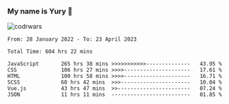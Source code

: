 ### My name is Yury 👋 
![codrwars](https://www.codewars.com/users/litury/badges/micro) 


<!--START_SECTION:waka-->

```text
From: 28 January 2022 - To: 23 April 2023

Total Time: 604 hrs 22 mins

JavaScript       265 hrs 38 mins >>>>>>>>>>>--------------   43.95 %
CSS              106 hrs 27 mins >>>>---------------------   17.61 %
HTML             100 hrs 58 mins >>>>---------------------   16.71 %
SCSS             60 hrs 42 mins  >>>----------------------   10.04 %
Vue.js           43 hrs 47 mins  >>-----------------------   07.24 %
JSON             11 hrs 11 mins  -------------------------   01.85 %
```

<!--END_SECTION:waka-->

